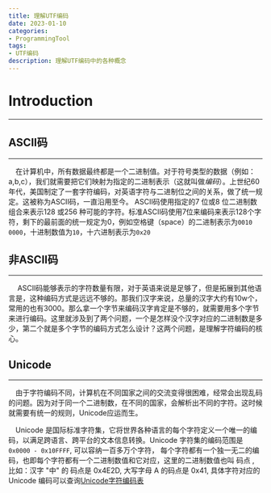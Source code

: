```yaml
---
title: 理解UTF编码
date: 2023-01-10
categories:
- ProgrammingTool
tags:
- UTF编码
description: 理解UTF编码中的各种概念
---
```



# Introduction 
--------------------------------------------------
## ASCII码
--------------------------------------------------
&emsp;在计算机中，所有数据最终都是一个二进制值。对于符号类型的数据（例如：a,b,c），我们就需要把它们映射为指定的二进制表示（这就叫做*编码*）。上世纪60年代，美国制定了一套字符编码，对英语字符与二进制位之间的关系，做了统一规定。这被称为ASCII码，一直沿用至今。
ASCII码使用指定的7 位或8 位二进制数组合来表示128 或256 种可能的字符。标准ASCII码使用7位来编码来表示128个字符，剩下的最前面的统一规定为0，例如空格键（space）的二进制表示为`0010 0000`，十进制数值为`10`，十六进制表示为`0x20`

## 非ASCII码
--------------------------------------------------
&emsp; ASCII码能够表示的字符数量有限，对于英语来说是足够了，但是拓展到其他语言是，这种编码方式是远远不够的。那我们汉字来说，总量的汉字大约有10w个，常用的也有3000。那么拿一个字节来编码汉字肯定是不够的，就需要用多个字节来进行编码。这里就涉及到了两个问题，一个是怎样没个汉字对应的二进制数是多少，第二个就是多个字节的编码方式怎么设计？这两个问题，是理解字符编码的核心。

## Unicode
------------------------------------------------------
&emsp;由于字符编码不同，计算机在不同国家之间的交流变得很困难，经常会出现乱码的问题。因为对于同一个二进制数，在不同的国家，会解析出不同的字符。这时候就需要有统一的规则，Unicode应运而生。

&emsp;Unicode 是国际标准字符集，它将世界各种语言的每个字符定义一个唯一的编码，以满足跨语言、跨平台的文本信息转换。Unicode 字符集的编码范围是`0x0000 - 0x10FFFF`, 可以容纳一百多万个字符， 每个字符都有一个独一无二的编码，也即每个字符都有一个二进制数值和它对应，这里的二进制数值也叫 码点 , 比如：汉字 "中" 的 码点是 0x4E2D, 大写字母 A 的码点是 0x41, 具体字符对应的 Unicode 编码可以查询[Unicode字符编码表](https://home.unicode.org/)